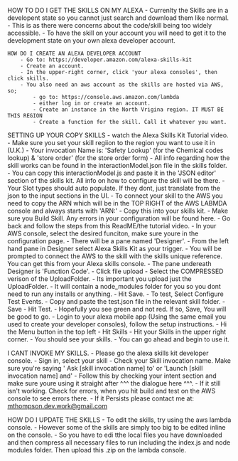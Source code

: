 HOW TO DO I GET THE SKILLS ON MY ALEXA
    - Currenlty the Skills are in a developent state so you cannot just search and download them like normal. 
        - This is as there were concerns about the code/skill being too widely accessible. 
        - To have the skill on your account you will need to get it to the development state on your own alexa developer account.

    HOW DO I CREATE AN ALEXA DEVELOPER ACCOUNT
        - Go to: https://developer.amazon.com/alexa-skills-kit
        - Create an account. 
        - In the upper-right corner, click 'your alexa consoles', then click skills.
        - You also need an aws account as the skills are hosted via AWS, so; 
            - go to: https://console.aws.amazon.com/lambda
            - either log in or create an account. 
            - Create an instance in the North Vrigina region. IT MUST BE THIS REGION
            - Create a function for the skill. Call it whatever you want.

SETTING UP YOUR COPY SKILLS
    - watch the Alexa Skills Kit Tutorial video. 
    - Make sure you set your skill regiion to the region you want to use it in (U.K.)
    - Your invocation Name is: 'Safety Lookup' (for the Chemical codes lookup) & 'store order' (for the store order form)
        - All info regarding how the skill works can be found in the interactionModel.json file in the skills folder.
        - You can copy this interactionModel.js and paste it in the 'JSON editor' section of the skills kit. All info on how to configure the skill will be there.
        - Your Slot types should auto populate. If they dont, just translate from the json to the input sections in the UI. 
    - To connect your skill to the AWS you need to copy the ARN which will be in the TOP RIGHT of the AWS LABMDA console and always starts with 'ARN:'
        - Copy this into your skills kit. 
        - Make sure you Build Skill. Any errors in your configuration will be found here.
        - Go back and follow the steps from this ReadME/the tutorial video. 
    - In your AWS console, select the desired funciton, make sure youre in the configuration page. 
    - There will be a pane named 'Designer'. 
        - From the left hand pane in Designer select Alexa Skills Kit as your trigger.
            - You will be prompted to connect the AWS to the skill with the skills unique reference. You can get this from your Alexa skills console.
    - The pane undereath Designer is 'Function Code'. 
        - Click file upload
        - Select the COMPRESSED verison of the UploadFolder.
        - Its important you upload just the UploadFolder. 
        - It will contain a node_modules folder for you so you dont need to run any installs or anything.
    - Hit Save. 
    - To test, Select Configure Test Events. 
        - Copy and paste the test.json file in the relevant skill folder.
        - Save
    - Hit Test. 
    - Hopefully you see green and not red. If so, Save, You will be good to go. 
    - Login to your alexa mobile app (Using the same email you used to create your developer consoles), follow the setup instructions. 
    - Hi the Menu button in the top left 
        - Hit Skills
            - Hit your Skills in the upper right corner. 
            - You should see your skills. 
            - You can go ahead and begin to use it. 

I CANT INVOKE MY SKILLS. 
    - Please go the alexa skills kit developer console. 
    - Sign in, select your skill
    - Check your Skill invocation name. Make sure you're saying ' Ask [skill invocation name] to' or 'Launch [skill invocation name] and' 
    - Follow this by checking your intent section and make sure youre using it straight after ^^^ the dialogue here ^^^. 
    - If it still isn't working. Check for errors, when you hit build and test on the AWS console to see errors there. 
    - If it Persists please contact me at: mthompson.dev.work@gmail.com


HOW DO I UPDATE THE SKILLS
    - To edit the skills, try using the aws lambda console. 
    - However some of the skills are simply too big to be edited inline on the console. 
    - So you have to edi tthe local files you have downloaded and then compress all necessary files to run including the index.js and node modules folder. Then upload this .zip on the lambda console.


